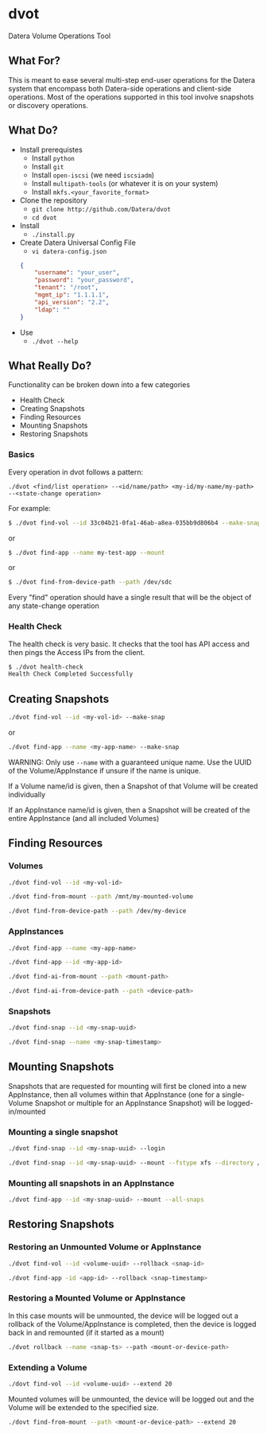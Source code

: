 # dvot
Datera Volume Operations Tool

## What For?

This is meant to ease several multi-step end-user operations for the Datera
system that encompass both Datera-side operations and client-side operations.
Most of the operations supported in this tool involve snapshots or discovery
operations.

## What Do?

* Install prerequistes
    - Install ``python``
    - Install ``git``
    - Install ``open-iscsi`` (we need ``iscsiadm``)
    - Install ``multipath-tools`` (or whatever it is on your system)
    - Install ``mkfs.<your_favorite_format>``
* Clone the repository
    - ``git clone http://github.com/Datera/dvot``
    - ``cd dvot``
* Install
    - ``./install.py``
* Create Datera Universal Config File
    - ``vi datera-config.json``
    ```json
    {
        "username": "your_user",
        "password": "your_password",
        "tenant": "/root",
        "mgmt_ip": "1.1.1.1",
        "api_version": "2.2",
        "ldap": ""
    }
    ```
* Use
    - ``./dvot --help``

## What Really Do?

Functionality can be broken down into a few categories

* Health Check
* Creating Snapshots
* Finding Resources
* Mounting Snapshots
* Restoring Snapshots

### Basics

Every operation in dvot follows a pattern:

``./dvot <find/list operation> --<id/name/path> <my-id/my-name/my-path> --<state-change operation>``

For example:

```bash
$ ./dvot find-vol --id 33c04b21-0fa1-46ab-a8ea-035bb9d806b4 --make-snap
```

or

```bash
$ ./dvot find-app --name my-test-app --mount
```

or
```bash
$ ./dvot find-from-device-path --path /dev/sdc
```

Every "find" operation should have a single result that will be the object of
any state-change operation

### Health Check

The health check is very basic.  It checks that the tool has API access and
then pings the Access IPs from the client.

```bash
$ ./dvot health-check
Health Check Completed Successfully
```

## Creating Snapshots

```bash
./dvot find-vol --id <my-vol-id> --make-snap
```
or
```bash
./dvot find-app --name <my-app-name> --make-snap
```
WARNING: Only use ``--name`` with a guaranteed unique name.  Use the UUID of
the Volume/AppInstance if unsure if the name is unique.

If a Volume name/id is given, then a Snapshot of that Volume will be created
individually

If an AppInstance name/id is given, then a Snapshot will be created of the
entire AppInstance (and all included Volumes)

## Finding Resources

### Volumes

```bash
./dvot find-vol --id <my-vol-id>
```
```bash
./dvot find-from-mount --path /mnt/my-mounted-volume
```
```bash
./dvot find-from-device-path --path /dev/my-device
```

### AppInstances

```bash
./dvot find-app --name <my-app-name>
```
```bash
./dvot find-app --id <my-app-id>
```

```bash
./dvot find-ai-from-mount --path <mount-path>
```

```bash
./dvot find-ai-from-device-path --path <device-path>
```

### Snapshots

```bash
./dvot find-snap --id <my-snap-uuid>
```
```bash
./dvot find-snap --name <my-snap-timestamp>
```

## Mounting Snapshots

Snapshots that are requested for mounting will first be cloned into a new
AppInstance, then all volumes within that AppInstance (one for a single-Volume
Snapshot or multiple for an AppInstance Snapshot) will be logged-in/mounted

### Mounting a single snapshot
```bash
./dvot find-snap --id <my-snap-uuid> --login
```
```bash
./dvot find-snap --id <my-snap-uuid> --mount --fstype xfs --directory /mnt
```

### Mounting all snapshots in an AppInstance

```bash
./dvot find-app --id <my-snap-uuid> --mount --all-snaps
```

## Restoring Snapshots

### Restoring an Unmounted Volume or AppInstance

```bash
./dvot find-vol --id <volume-uuid> --rollback <snap-id>
```
```bash
./dvot find-app -id <app-id> --rollback <snap-timestamp>
```

### Restoring a Mounted Volume or AppInstance

In this case mounts will be unmounted, the device will be logged out a rollback
of the Volume/AppInstance is completed, then the device is logged back in
and remounted (if it started as a mount)

```bash
./dvot rollback --name <snap-ts> --path <mount-or-device-path>
```

### Extending a Volume

```bash
./dovt find-vol --id <volume-uuid> --extend 20
```

Mounted volumes will be unmounted, the device will be logged out and the Volume
will be extended to the specified size.

```bash
./dovt find-from-mount --path <mount-or-device-path> --extend 20
```
